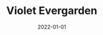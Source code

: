 ---
title: Violet Evergarden
i: violet
chars:
    - name: Violet Evergarden
    - name: Gilbert Bougainvillea
    - name: Dietfried Bougainvillea
    - name: 
    - name: Claudia Hodgins
    - name: Benedict Blue
    - name: Cattleya Baudelaire
    - name: Erica Brown
    - name: Iris Cannary
    - name: Luculia Marlborough
    - name: Oscar Webster
    
    - name: Ann Magnolia
    - name: Clara Magnolia

    - name: Irma Fliech
    - name: Ardo

date: 2022-01-01

---